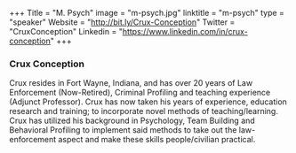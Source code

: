 +++
Title = "M. Psych"
image = "m-psych.jpg"
linktitle = "m-psych"
type = "speaker"
Website = "http://bit.ly/Crux-Conception"
Twitter = "CruxConception"
Linkedin = "https://www.linkedin.com/in/crux-conception"
+++

### Crux Conception
Crux resides in Fort Wayne, Indiana, and has over 20 years of Law Enforcement (Now-Retired), Criminal Profiling and teaching experience (Adjunct Professor). Crux has now taken his years of experience, education research and training; to incorporate novel methods of teaching/learning. Crux has utilized his background in Psychology, Team Building and Behavioral Profiling to implement said methods to take out the law-enforcement aspect and make these skills people/civilian practical.